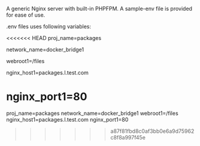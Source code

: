 A generic Nginx server with built-in PHPFPM. 
A sample-env file is provided for ease of use.


.env files uses following variables:


<<<<<<< HEAD
 proj_name=packages
 
 network_name=docker_bridge1
 
 webroot1=/files
 
 nginx_host1=packages.l.test.com
  
 nginx_port1=80
=======
proj_name=packages
network_name=docker_bridge1
webroot1=/files
nginx_host1=packages.l.test.com
nginx_port1=80
>>>>>>> a87f81fbd8c0af3bb0e6a9d75962c8f8a997f45e



